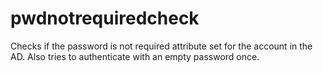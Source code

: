 # pwdnotrequiredcheck
 Checks if the password is not required attribute set for the account in the AD. Also tries to authenticate with an empty password once. 
